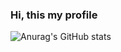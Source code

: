 ### Hi, this my profile

![Anurag's GitHub stats](https://github-readme-stats.vercel.app/api?username=chikobraga&show_icons=true&theme=dark)
